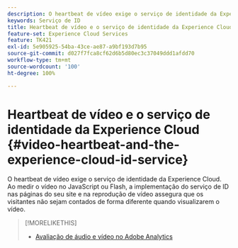 ```yaml
---
description: O heartbeat de vídeo exige o serviço de identidade da Experience Cloud. Ao medir o vídeo no JavaScript ou Flash, a implementação do serviço de ID nas páginas do seu site e na reprodução de vídeo assegura que os visitantes não sejam contados de forma diferente quando visualizarem o vídeo.
keywords: Serviço de ID
title: Heartbeat de vídeo e o serviço de identidade da Experience Cloud
feature-set: Experience Cloud Services
feature: TK421
exl-id: 5e905925-54ba-43ce-ae87-a9bf193d7b95
source-git-commit: d027f7fca8cf62d6b5d80ec3c37049ddd1afdd70
workflow-type: tm+mt
source-wordcount: '100'
ht-degree: 100%

---
```


# Heartbeat de vídeo e o serviço de identidade da Experience Cloud {#video-heartbeat-and-the-experience-cloud-id-service}

O heartbeat de vídeo exige o serviço de identidade da Experience Cloud. Ao medir o vídeo no JavaScript ou Flash, a implementação do serviço de ID nas páginas do seu site e na reprodução de vídeo assegura que os visitantes não sejam contados de forma diferente quando visualizarem o vídeo.

>[!MORELIKETHIS]
>
>* [Avaliação de áudio e vídeo no Adobe Analytics ](https://experienceleague.adobe.com/docs/media-analytics/using/media-overview.html?lang=pt-BR)
